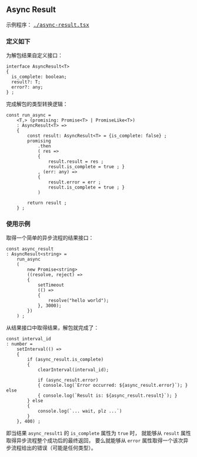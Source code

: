 
## Async Result

示例程序： [<kbd>./async-result.tsx</kbd>](./async-result.tsx)

### 定义如下

为解包结果自定义接口：

~~~ tsx
interface AsyncResult<T>
{
  is_complete: boolean;
  result?: T;
  error?: any;
} ;
~~~

完成解包的类型转换逻辑：

~~~ tsx
const run_async = 
    <T,> (promising: Promise<T> | PromiseLike<T>)
    : AsyncResult<T> =>
    {
        const result: AsyncResult<T> = {is_complete: false} ;
        promising
            .then
            ( res => 
            {
                result.result = res ;
                result.is_complete = true ; }
            , (err: any) => 
            {
                result.error = err ;
                result.is_complete = true ; }
            )
        
        return result ;
    } ;
~~~

### 使用示例

取得一个简单的异步流程的结果接口：

~~~ tsx
const async_result
: AsyncResult<string> = 
    run_async
    (
        new Promise<string>
        ((resolve, reject) => 
        {
            setTimeout
            (() => 
            {
                resolve("hello world");
            }, 3000);
        })
    ) ;
~~~

从结果接口中取得结果，解包就完成了：

~~~ tsx
const interval_id
: number = 
    setInterval(() => 
    {
        if (async_result.is_complete)
        {
            clearInterval(interval_id);
            
            if (async_result.error)
            { console.log(`Error occurred: ${async_result.error}`); } else
            { console.log(`Result is: ${async_result.result}`); }
        } else
        {
            console.log(`... wait, plz ...`)
        }
    }, 400) ;
~~~

即当结果 `async_result1` 的 `is_complete` 属性为 `true` 时，
就能够从 `result` 属性取得异步流程整个成功后的最终返回，
要么就能够从 `error` 属性取得一个该次异步流程给出的错误（可能是任何类型）。

